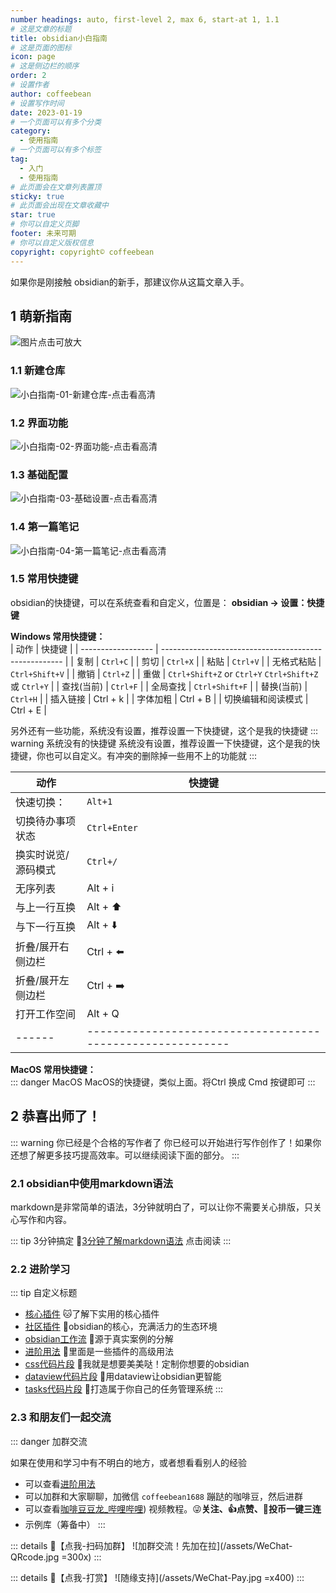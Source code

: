 ```yaml
---
number headings: auto, first-level 2, max 6, start-at 1, 1.1
# 这是文章的标题
title: obsidian小白指南
# 这是页面的图标
icon: page
# 这是侧边栏的顺序
order: 2
# 设置作者
author: coffeebean
# 设置写作时间
date: 2023-01-19
# 一个页面可以有多个分类
category:
  - 使用指南
# 一个页面可以有多个标签
tag:
  - 入门
  - 使用指南
# 此页面会在文章列表置顶
sticky: true
# 此页面会出现在文章收藏中
star: true
# 你可以自定义页脚
footer: 未来可期
# 你可以自定义版权信息
copyright: copyright© coffeebean
---
```

如果你是刚接触 obsidian的新手，那建议你从这篇文章入手。
## 1 萌新指南
![图片点击可放大](/assets/obsidian-guide-01.png)  
### 1.1 新建仓库
![小白指南-01-新建仓库-点击看高清](/assets/obsidian-guide-02.png)  
### 1.2 界面功能
![小白指南-02-界面功能-点击看高清](/assets/obsidian-guide-03.png)  
### 1.3 基础配置
![小白指南-03-基础设置-点击看高清](/assets/obsidian-guide-04.png)  
### 1.4 第一篇笔记
![小白指南-04-第一篇笔记-点击看高清](/assets/obsidian-guide-05.png)  



### 1.5 常用快捷键
obsidian的快捷键，可以在系统查看和自定义，位置是： **obsidian → 设置：快捷键**

**Windows 常用快捷键：**    
| 动作               | 快捷键                                                |
| ------------------ | ----------------------------------------------------- |
| 复制               | `Ctrl+C`                                              |
| 剪切               | `Ctrl+X`                                              |
| 粘贴               | `Ctrl+V`                                              |
| 无格式粘贴         | `Ctrl+Shift+V`                                        |
| 撤销               | `Ctrl+Z`                                              |
| 重做               | `Ctrl+Shift+Z` or `Ctrl+Y` `Ctrl+Shift+Z` 或 `Ctrl+Y` |
| 查找(当前)         | `Ctrl+F`                                              |
| 全局查找           | `Ctrl+Shift+F`                                        |
| 替换(当前)         | `Ctrl+H`                                              |
| 插入链接           | Ctrl + k                                              |
| 字体加粗           | Ctrl + B                                              |
| 切换编辑和阅读模式 | Ctrl + E                                              |



另外还有一些功能，系统没有设置，推荐设置一下快捷键，这个是我的快捷键
::: warning 系统没有的快捷键
系统没有设置，推荐设置一下快捷键，这个是我的快捷键，你也可以自定义。有冲突的删除掉一些用不上的功能就
:::

| 动作                | 快捷键       |
| ------------------- | ------------ |
| 快速切换：          | `Alt+1`      |
| 切换待办事项状态    | `Ctrl+Enter` |
| 换实时说览/源码模式 | `Ctrl+/`     |
| 无序列表            | Alt + i      |
| 与上一行互换        | Alt + ⬆️      |
| 与下一行互换        | Alt + ⬇️      |
| 折叠/展开右侧边栏   | Ctrl + ⬅️     |
| 折叠/展开左侧边栏   | Ctrl + ➡️     |
| 打开工作空间        | Alt + Q    |
| ------        | ----------------------------------------------------------  |





**MacOS 常用快捷键：**  
::: danger MacOS
MacOS的快捷键，类似上面。将Ctrl 换成 Cmd 按键即可
:::

## 2 恭喜出师了！
::: warning 你已经是个合格的写作者了
你已经可以开始进行写作创作了！如果你还想了解更多技巧提高效率。可以继续阅读下面的部分。
:::
### 2.1 obsidian中使用markdown语法
markdown是非常简单的语法，3分钟就明白了，可以让你不需要关心排版，只关心写作和内容。

::: tip 3分钟搞定
🍑[3分钟了解markdown语法](/zh/markdown/) 点击阅读
:::
### 2.2 进阶学习
::: tip 自定义标题
- [核心插件](/zh/core-plugins/) 🐱了解下实用的核心插件
- [社区插件](/zh/community-plugins) 💯obsidian的核心，充满活力的生态环境
- [obsidian工作流](/zh/workflow) 🎉源于真实案例的分解
- [进阶用法](/zh/advanced/advanced) 🍋里面是一些插件的高级用法
- [css代码片段](/zh/css-snippets/) 🍑我就是想要美美哒！定制你想要的obsidian
- [dataview代码片段](/zh/dataview-snippets) 🥒用dataview让obsidian更智能
- [tasks代码片段](/zh/dataview-snippets) 🥕打造属于你自己的任务管理系统
:::

### 2.3 和朋友们一起交流
::: danger 加群交流

如果在使用和学习中有不明白的地方，或者想看看别人的经验
- 可以查看[进阶用法](/zh/advanced)
- 可以加群和大家聊聊，加微信 `coffeebean1688` 蹦跶的咖啡豆，然后进群
- 可以查看[咖啡豆豆龙_哔哩哔哩](https://space.bilibili.com/618777356)) 视频教程。😜**关注、👍点赞、📀投币一键三连**
- 示例库（筹备中）
:::

::: details 🌱【点我-扫码加群】
![加群交流！先加在拉](/assets/WeChat-QRcode.jpg =300x) 
::: 

::: details 🍻【点我-打赏】
![随缘支持](/assets/WeChat-Pay.jpg =x400)
::: 

